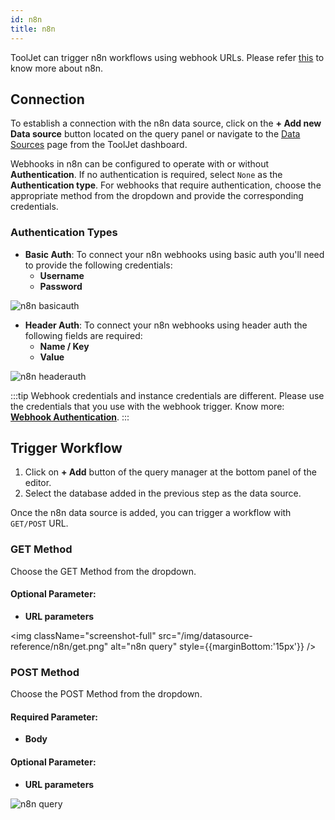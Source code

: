 ```yaml
---
id: n8n
title: n8n
---
```


ToolJet can trigger n8n workflows using webhook URLs. Please refer [this](https://docs.n8n.io/) to know more about n8n.

<div >

## Connection

To establish a connection with the n8n data source, click on the **+ Add new Data source** button located on the query panel or navigate to the [Data Sources](/docs/data-sources/overview) page from the ToolJet dashboard.

Webhooks in n8n can be configured to operate with or without **Authentication**. If no authentication is required, select `None` as the **Authentication type**. For webhooks that require authentication, choose the appropriate method from the dropdown and provide the corresponding credentials.

### Authentication Types
- **Basic Auth**: To connect your n8n webhooks using basic auth you'll need to provide the following credentials:
    - **Username**
    - **Password**

<div style={{textAlign: 'center'}}>

<img className="screenshot-full" src="/img/datasource-reference/n8n/basicauth.png" alt="n8n basicauth"  />

</div>

- **Header Auth**: To connect your n8n webhooks using header auth the following fields are required:
    - **Name / Key**
    - **Value**

<div style={{textAlign: 'center'}}>

<img className="screenshot-full" src="/img/datasource-reference/n8n/headerauth.png" alt="n8n headerauth"  />

</div>

:::tip
Webhook credentials and instance credentials are different. Please use the credentials that you use with the webhook trigger. Know more: **[Webhook Authentication](https://docs.n8n.io/nodes/n8n-nodes-base.webhook/#:~:text=then%20gets%20deactivated.-,Authentication,-%3A%20The%20Webhook%20node)**.
:::

</div>

<div >

## Trigger Workflow

1. Click on **+ Add** button of the query manager at the bottom panel of the editor.
2. Select the database added in the previous step as the data source. 

Once the n8n data source is added, you can trigger a workflow with `GET/POST` URL. 

### GET Method

Choose the GET Method from the dropdown.

#### Optional Parameter:
  - **URL parameters** 

<img className="screenshot-full" src="/img/datasource-reference/n8n/get.png" alt="n8n query" style={{marginBottom:'15px'}} />

### POST Method

Choose the POST Method from the dropdown.

#### Required Parameter:
  - **Body**

#### Optional Parameter:
  - **URL parameters** 

<img className="screenshot-full" src="/img/datasource-reference/n8n/POST.png" alt="n8n query" />

</div>
